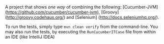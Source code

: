 A project that shows _one way_ of combining the following: [Cucumber-JVM] (https://github.com/cucumber/cucumber-jvm), [Groovy] (http://groovy.codehaus.org/) and [Selenium] (http://docs.seleniumhq.org/).

To run the tests, simply type <code>mvn clean verify</code> from the command-line. You may also run the tests, by executing the <code>RunCucumberITCase</code> file from within an IDE (like IntelliJ IDEA)
